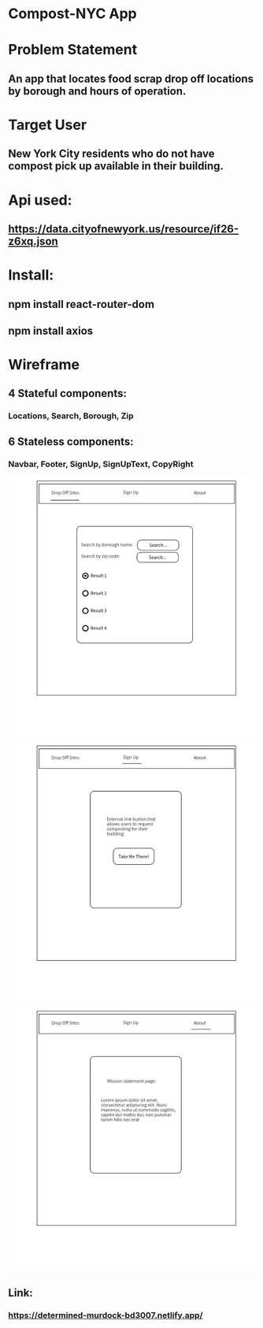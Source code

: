 # Compost-NYC App

# Problem Statement
## An app that locates food scrap drop off locations by borough and hours of operation.

# Target User
## New York City residents who do not have compost pick up available in their building.

# Api used:
## https://data.cityofnewyork.us/resource/if26-z6xq.json

# Install:
## npm install react-router-dom
## npm install axios



# Wireframe
## 4 Stateful components:

### Locations, Search, Borough, Zip

## 6 Stateless components:
### Navbar, Footer, SignUp, SignUpText, CopyRight

 ![Location Page](https://github.com/devrlora/compost-nyc/blob/master/compost-nyc/wireframe/Page1%20-%20Location.png "Location Page 1")
 ![Sign Up Page](https://github.com/devrlora/compost-nyc/blob/master/compost-nyc/wireframe/Page2%20-%20Signup.png "Sign Up Page 2")
 ![About](https://github.com/devrlora/compost-nyc/blob/master/compost-nyc/wireframe/Page3%20-%20About.png "About Page 3")

## Link:
### https://determined-murdock-bd3007.netlify.app/